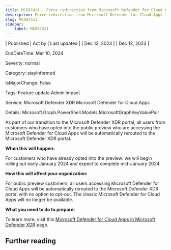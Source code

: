 ```yaml
---
title: MC697411 - Force redirection from Microsoft Defender for Cloud Apps to Microsoft Defender XDR public preview announcement
description: Force redirection from Microsoft Defender for Cloud Apps to Microsoft Defender XDR public preview announcement
slug: MC697411
sidebar:
    label: MC697411
---
```



| Published | Act by | Last updated |
| Dec 12, 2023 |  | Dec 12, 2023 |

EndDateTime: Mar 10, 2024

Severity: normal

Category: stayInformed

IsMajorChange: False

Tags: Feature update Admin impact

Service: Microsoft Defender XDR Microsoft Defender for Cloud Apps

Details: Microsoft.Graph.PowerShell.Models.MicrosoftGraphKeyValuePair

<p>As part of our transition to the Microsoft Defender XDR portal, all users from customers who have opted into the public preview who are accessing the Microsoft Defender for Cloud Apps will be automatically rerouted to the Microsoft Defender XDR portal.&nbsp;&nbsp;</p><p><b>When this will happen:</b><br></p><p>For customers who have already opted into the preview: we will begin rolling out early January 2024 and expect to complete mid-January 2024.&nbsp;</p><p><b>How this will affect your organization:</b><br></p><p>For public preview customers, all users accessing Microsoft Defender for Cloud Apps will be automatically rerouted to the Microsoft Defender XDR portal with no option to opt-out. The classic Microsoft Defender for Cloud Apps will no longer be available.&nbsp;</p><p><b>What you need to do to prepare:</b><br></p><p>To learn more, visit this <a href="https://learn.microsoft.com/microsoft-365/security/defender/microsoft-365-security-center-defender-cloud-apps?view=o365-worldwide" target="_blank">Microsoft Defender for Cloud Apps in Microsoft Defender XDR</a> page.</p>

## Further reading
